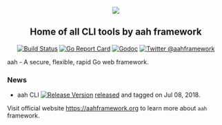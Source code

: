 <p align="center">
  <img src="https://cdn.aahframework.org/assets/img/aah-logo-64x64.png" />
  <h2 align="center">Home of all CLI tools by aah framework</h2>
</p>
<p align="center">
  <p align="center"><a href="https://travis-ci.org/go-aah/tools"><img src="https://travis-ci.org/go-aah/tools.svg?branch=master" alt="Build Status"></a> <a href="https://goreportcard.com/report/aahframework.org/tools.v0"><img src="https://goreportcard.com/badge/aahframework.org/tools.v0" alt="Go Report Card"></a>  <a href="https://godoc.org/aahframework.org/tools.v0"><img src="https://godoc.org/aahframework.org/tools.v0?status.svg" alt="Godoc"></a> <a href="https://twitter.com/aahframework"><img src="https://img.shields.io/badge/twitter-@aahframework-55acee.svg" alt="Twitter @aahframework"></a></p>
</p>

aah - A secure, flexible, rapid Go web framework.

### News

  * aah CLI <a href="https://github.com/go-aah/tools/releases/latest"><img src="https://img.shields.io/badge/version-0.12.0-blue.svg" alt="Release Version"></a> [released](https://github.com/go-aah/tools/releases/latest) and tagged on Jul 08, 2018.

Visit official website https://aahframework.org to learn more about `aah` framework.
